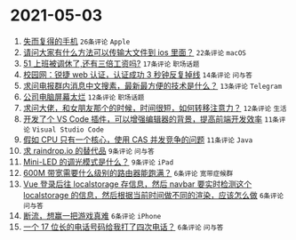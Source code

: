 # 2021-05-03

1. [失而复得的手机](https://www.v2ex.com/t/774698) `26条评论` `Apple`
1. [请问大家有什么方法可以传输大文件到 ios 里面？](https://www.v2ex.com/t/774707) `22条评论` `macOS`
1. [51 上班被调休了,还有三倍工资吗?](https://www.v2ex.com/t/774721) `17条评论` `职场话题`
1. [校园网：锐捷 web 认证，认证成功 3 秒钟反复掉线](https://www.v2ex.com/t/774703) `14条评论` `问与答`
1. [求问电报群内消息中文搜素，最新最方便的技术是什么？](https://www.v2ex.com/t/774704) `13条评论` `Telegram`
1. [公司电脑屏幕太烂](https://www.v2ex.com/t/774733) `12条评论` `职场话题`
1. [求问大佬，和女朋友那个的时候，时间很短，如何转移注意力？](https://www.v2ex.com/t/774730) `12条评论` `生活`
1. [开发了个 VS Code 插件，可以增强编辑器的背景，提高前端开发效率](https://www.v2ex.com/t/774735) `11条评论` `Visual Studio Code`
1. [假如 CPU 只有一个核心，使用 CAS 并发竞争的问题](https://www.v2ex.com/t/774722) `11条评论` `Java`
1. [求 raindrop.io 的替代品](https://www.v2ex.com/t/774746) `9条评论` `问与答`
1. [Mini-LED 的调光模式是什么？](https://www.v2ex.com/t/774700) `9条评论` `iPad`
1. [600M 带宽需要什么级别的路由器能跑满？](https://www.v2ex.com/t/774736) `6条评论` `宽带症候群`
1. [Vue 登录后往 localstorage 存信息，然后 navbar 要实时检测这个 localstorage 的信息，然后根据当前时间做不同的渲染，应该怎么做](https://www.v2ex.com/t/774719) `6条评论` `问与答`
1. [断流，想赢一把游戏真难](https://www.v2ex.com/t/774712) `6条评论` `iPhone`
1. [一个 17 位长的电话号码给我打了四次电话？](https://www.v2ex.com/t/774705) `6条评论` `问与答`
